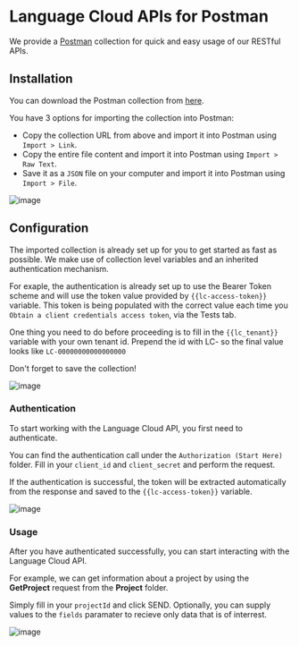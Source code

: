 # Language Cloud APIs for Postman

We provide a [Postman](https://www.postman.com/) collection for quick and easy usage of our RESTful APIs.

## Installation

You can download the Postman collection from [here](https://github.com/sdl/language-cloud-public-api-postman/blob/develop/postmanCollection.json?raw=true). 

You have 3 options for importing the collection into Postman:
* Copy the collection URL from above and import it into Postman using `Import > Link`.
* Copy the entire file content and import it into Postman using `Import > Raw Text`.
* Save it as a `JSON` file on your computer and import it into Postman using `Import > File`.

![image](https://user-images.githubusercontent.com/10993097/118100979-c343a000-b3df-11eb-9a1c-e404f662b269.png)

## Configuration

The imported collection is already set up for you to get started as fast as possible. 
We make use of collection level variables and an inherited authentication mechanism.

For exaple, the authentication is already set up to use the Bearer Token scheme and will use the token value provided by `{{lc-access-token}}` variable. This token is being populated with the correct value each time you `Obtain a client credentials access token`, via the Tests tab.

One thing you need to do before proceeding is to fill in the `{{lc_tenant}}` variable with your own tenant id. Prepend the id with LC- so the final value looks like `LC-00000000000000000`

Don't forget to save the collection!

![image](https://user-images.githubusercontent.com/10993097/118111273-250a0700-b3ec-11eb-910b-23cfd490695a.png)


### Authentication
To start working with the Language Cloud API, you first need to authenticate. 

You can find the authentication call under the `Authorization (Start Here)` folder. Fill in your `client_id` and `client_secret` and perform the request.

If the authentication is successful, the token will be extracted automatically from the response and saved to the `{{lc-access-token}}` variable.

![image](https://user-images.githubusercontent.com/10993097/118103532-b1173100-b3e2-11eb-97c0-92df2f3794ec.png)

### Usage

After you have authenticated successfully, you can start interacting with the Language Cloud API.

For example, we can get information about a project by using the **GetProject** request from the **Project** folder.

Simply fill in your `projectId` and click SEND. Optionally, you can supply values to the `fields` paramater to recieve only data that is of interrest.

![image](https://user-images.githubusercontent.com/10993097/118110695-68b04100-b3eb-11eb-8356-5bd6e21185c8.png)


